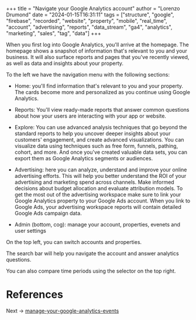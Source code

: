 +++
title = "Navigate your Google Analytics account"
author = "Lorenzo Drumond"
date = "2024-01-15T16:31:11"
tags = ["structure",  "google",  "firebase",  "recorded",  "website",  "property",  "mobile",  "real_time",  "account",  "advertising",  "reports",  "data_stream",  "ga4",  "analytics",  "marketing",  "sales",  "tag",  "data"]
+++


When you first log into Google Analytics, you'll arrive at the homepage. The homepage shows a snapshot of information that's relevant to you and your business. It will also surface reports and pages that you've recently viewed, as well as data and insights about your property.

To the left we have the navigation menu with the following sections:
- Home: you'll find information that's relevant to you and your property. The cards become more and personalized as you continue using Google Analytics.

- Reports: You'll view ready-made reports that answer common questions about how your users are interacting with your app or website.

- Explore: You can use advanced analysis techniques that go beyond the standard reports to help you uncover deeper insights about your customers' engagement, and create advanced visualizations. You can visualize data using techniques such as free form, funnels, pathing, cohort, and more. And once you've created valuable data sets, you can export them as Google Analytics segments or audiences.

- Advertising: here you can analyze, understand and improve your online advertising efforts. This will help you better understand the ROI of your advertising and marketing spend across channels. Make informed decisions about budget allocation and evaluate attribution models. To get the most out of the advertising workspace make sure to link your Google Analytics property to your Google Ads account. When you link to Google Ads, your advertising workspace reports will contain detailed Google Ads campaign data.

- Admin (bottom, cog): manage your account, properties, evenets and user settings

On the top left, you can switch accounts and properties.

The search bar will help you navigate the account and answer analytics questions.

You can also compare time periods using the selector on the top right.

# References

Next -> [manage-your-google-analytics-events](/wiki/manage-your-google-analytics-events/)
